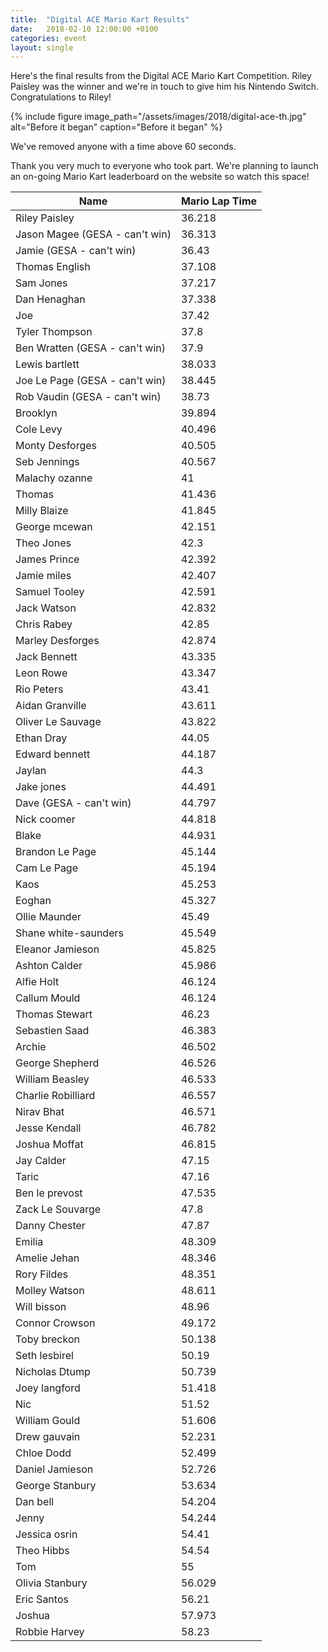 ```yaml
---
title:  "Digital ACE Mario Kart Results"
date:   2018-02-10 12:00:00 +0100
categories: event
layout: single
---
```


Here's the final results from the Digital ACE Mario Kart Competition. Riley Paisley was the winner and we're in touch to give him his Nintendo Switch. Congratulations to Riley!

{% include figure image_path="/assets/images/2018/digital-ace-th.jpg" alt="Before it began" caption="Before it began" %}

We've removed anyone with a time above 60 seconds.

Thank you very much to everyone who took part. We're planning to launch an on-going Mario Kart leaderboard on the website so watch this space!

| Name | Mario Lap Time |
| ---- | -------------- |
| Riley Paisley | 36.218 |
| Jason Magee (GESA - can't win) | 36.313 |
| Jamie (GESA - can't win) | 36.43 |
| Thomas English | 37.108 |
| Sam Jones | 37.217 |
| Dan Henaghan | 37.338 |
| Joe | 37.42 |
| Tyler Thompson  | 37.8 |
| Ben Wratten (GESA - can't win) | 37.9 |
| Lewis bartlett | 38.033 |
| Joe Le Page (GESA - can't win) | 38.445 |
| Rob Vaudin (GESA - can't win) | 38.73 |
| Brooklyn | 39.894 |
| Cole Levy | 40.496 |
| Monty Desforges | 40.505 |
| Seb Jennings | 40.567 |
| Malachy ozanne | 41 |
| Thomas  | 41.436 |
| Milly Blaize | 41.845 |
| George mcewan | 42.151 |
| Theo Jones | 42.3 |
| James Prince | 42.392 |
| Jamie miles  | 42.407 |
| Samuel Tooley | 42.591 |
| Jack Watson | 42.832 |
| Chris Rabey | 42.85 |
| Marley Desforges | 42.874 |
| Jack Bennett | 43.335 |
| Leon Rowe | 43.347 |
| Rio Peters | 43.41 |
| Aidan Granville | 43.611 |
| Oliver Le Sauvage | 43.822 |
| Ethan Dray | 44.05 |
| Edward bennett | 44.187 |
| Jaylan | 44.3 |
| Jake jones | 44.491 |
| Dave (GESA - can't win) | 44.797 |
| Nick coomer  | 44.818 |
| Blake | 44.931 |
| Brandon Le Page | 45.144 |
| Cam Le Page | 45.194 |
| Kaos | 45.253 |
| Eoghan | 45.327 |
| Ollie Maunder | 45.49 |
| Shane white-saunders | 45.549 |
| Eleanor Jamieson | 45.825 |
| Ashton Calder | 45.986 |
| Alfie Holt | 46.124 |
| Callum Mould | 46.124 |
| Thomas Stewart | 46.23 |
| Sebastien Saad | 46.383 |
| Archie | 46.502 |
| George Shepherd  | 46.526 |
| William Beasley | 46.533 |
| Charlie Robilliard | 46.557 |
| Nirav Bhat | 46.571 |
| Jesse Kendall | 46.782 |
| Joshua Moffat | 46.815 |
| Jay Calder | 47.15 |
| Taric | 47.16 |
| Ben le prevost | 47.535 |
| Zack Le Souvarge | 47.8 |
| Danny Chester | 47.87 |
| Emilia | 48.309 |
| Amelie Jehan | 48.346 |
| Rory Fildes | 48.351 |
| Molley Watson | 48.611 |
| Will bisson | 48.96 |
| Connor Crowson | 49.172 |
| Toby breckon  | 50.138 |
| Seth lesbirel | 50.19 |
| Nicholas Dtump | 50.739 |
| Joey langford | 51.418 |
| Nic  | 51.52 |
| William Gould | 51.606 |
| Drew gauvain | 52.231 |
| Chloe Dodd | 52.499 |
| Daniel Jamieson | 52.726 |
| George Stanbury | 53.634 |
| Dan bell | 54.204 |
| Jenny | 54.244 |
| Jessica osrin | 54.41 |
| Theo Hibbs | 54.54 |
| Tom | 55 |
| Olivia Stanbury | 56.029 |
| Eric Santos | 56.21 |
| Joshua | 57.973 |
| Robbie Harvey | 58.23 |